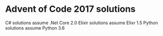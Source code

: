# Advent of Code 2017 solutions

C# solutions assume .Net Core 2.0
Elixir solutions assume Elixr 1.5
Python solutions assume Python 3.6
